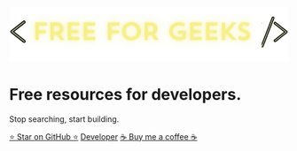 <img src="/assets/images/logo.svg" alt="Free for Geeks logo"/>

# Free resources for developers.

Stop searching, start building.

[⭐ Star on GitHub ⭐](https://github.com/JuanPabloDiaz/freeForGeeks)
[Developer](https://www.linkedin.com/in/1diazdev/)
[☕ Buy me a coffee ☕](https://www.buymeacoffee.com/1diazdev)
